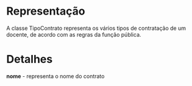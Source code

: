 # Representação #

A classe TipoContrato representa os vários tipos de contratação
de um docente, de acordo com as regras da função pública.



# Detalhes #

**nome** - representa o nome do contrato
